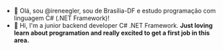 - 👋 Olá, sou @ireneegler, sou de Brasília-DF e estudo programação com linguagem C# (.NET Framework)!
- 👋 Hi, I'm a junior backend developer C# .NET Framework. **Just loving learn about programation and really excited to get a first job in this area.**


<!---
ireneegler/ireneegler is a ✨ special ✨ repository because its `README.md` (this file) appears on your GitHub profile.
You can click the Preview link to take a look at your changes.
--->
